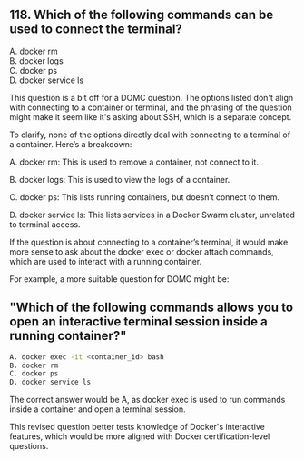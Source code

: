 ## 118. Which of the following commands can be used to connect the terminal?
A. docker rm  
B. docker logs  
C. docker ps  
D. docker service ls  

This question is a bit off for a DOMC question. The options listed don't align with connecting to a container or terminal, and the phrasing of the question might make it seem like it's asking about SSH, which is a separate concept.

To clarify, none of the options directly deal with connecting to a terminal of a container. Here’s a breakdown:

A. docker rm: This is used to remove a container, not connect to it.

B. docker logs: This is used to view the logs of a container.

C. docker ps: This lists running containers, but doesn’t connect to them.

D. docker service ls: This lists services in a Docker Swarm cluster, unrelated to terminal access.

If the question is about connecting to a container’s terminal, it would make more sense to ask about the docker exec or docker attach commands, which are used to interact with a running container.

For example, a more suitable question for DOMC might be:

## "Which of the following commands allows you to open an interactive terminal session inside a running container?"
```sh
A. docker exec -it <container_id> bash
B. docker rm
C. docker ps
D. docker service ls
```
The correct answer would be A, as docker exec is used to run commands inside a container and open a terminal session.

This revised question better tests knowledge of Docker's interactive features, which would be more aligned with Docker certification-level questions.
